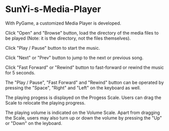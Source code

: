 # SunYi-s-Media-Player
With PyGame, a customized Media Player is developed.

Click "Open" and "Browse" button, load the directory of the media files to be played (Note: it is the directory, not the files themselves).

Click "Play / Pause" button to start the music.

Click "Next" or "Prev" button to jump to the next or previous song.

Click "Fast Forward" or "Rewind" button to fast-forward or rewind the music for 5 seconds.

The "Play / Pause", "Fast Forward" and "Rewind" button can be operated by pressing the "Space", "Right" and "Left" on the keyboard as well.

The playing progess is displayed on the Progess Scale. Users can drag the Scale to relocate the playing progress.

The playing volume is indicated on the Volume Scale. Apart from dragging the Scale, users may also turn up or down the volume by pressing the "Up" or "Down" on the leyboard.
